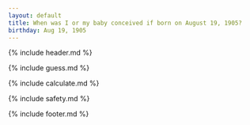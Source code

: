 ```yaml
---
layout: default
title: When was I or my baby conceived if born on August 19, 1905?
birthday: Aug 19, 1905
---
```


{% include header.md %}

{% include guess.md %}

{% include calculate.md %}

{% include safety.md %}

{% include footer.md %}



